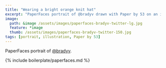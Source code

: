```yaml
---
title: "Wearing a bright orange knit hat"
excerpt: "PaperFaces portrait of @bradyv drawn with Paper by 53 on an iPad."
image: 
  path: &image /assets/images/paperfaces-bradyv-twitter-lg.jpg 
  feature: *image
  thumb: /assets/images/paperfaces-bradyv-twitter-150.jpg
tags: [portrait, illustration, Paper by 53]
---
```


PaperFaces portrait of [@bradyv](http://twitter.com/bradyv).

{% include boilerplate/paperfaces.md %}
